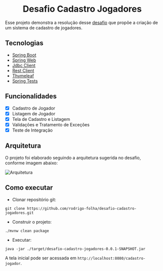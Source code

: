 <h1 align="center">
  Desafio Cadastro Jogadores
</h1>

Esse projeto demonstra a resolução desse [desafio](https://github.com/uolhost/test-backEnd-Java.git) que propõe a criação de um sistema de cadastro de jogadores.

## Tecnologias

- [Spring Boot](https://spring.io/projects/spring-boot)
- [Spring Web](https://docs.spring.io/spring-framework/reference/web.html)
- [Jdbc Client](https://docs.spring.io/spring-boot/reference/data/sql.html#data.sql.jdbc-client)
- [Rest Client](https://docs.spring.io/spring-framework/reference/integration/rest-clients.html#rest-restclient)
- [Thymeleaf](https://docs.spring.io/spring-framework/reference/web/webmvc-view/mvc-thymeleaf.html)
- [Spring Tests](https://docs.spring.io/spring-framework/reference/testing.html)

## Funcionalidades

- [x] Cadastro de Jogador
- [x] Listagem de Jogador
- [x] Tela de Cadastro e Listagem
- [x] Validações e Tratamento de Exceções 
- [x] Teste de Integração

## Arquitetura

O projeto foi elaborado seguindo a arquitetura sugerida no desafio, conforme imagem abaixo:

![Arquitetura](https://github.com/user-attachments/assets/1b8c2603-f15e-4f2c-8181-10c8403279f4)

## Como executar

- Clonar repositório git:
```
git clone https://github.com/rodrigo-folha/desafio-cadastro-jogadores.git
```
- Construir o projeto:
```
./mvnw clean package
```
- Executar:
```
java -jar ./target/desafio-cadastro-jogadores-0.0.1-SNAPSHOT.jar
```

A tela inicial pode ser acessada em `http://localhost:8080/cadastro-jogador`.
